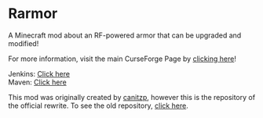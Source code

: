 # Rarmor
A Minecraft mod about an RF-powered armor that can be upgraded and modified!

For more information, visit the main CurseForge Page by [clicking here](http://minecraft.curseforge.com/projects/rarmor)!

Jenkins: [Click here](https://ci.chaosfield.at/job/Rarmor/)  
Maven: [Click here](https://maven.chaosfield.at/de/ellpeck/rarmor/)

This mod was originally created by [canitzp](https://github.com/canitzp), however this is the repository of the official rewrite.
To see the old repository, [click here](https://github.com/canitzp/Rarmor).
